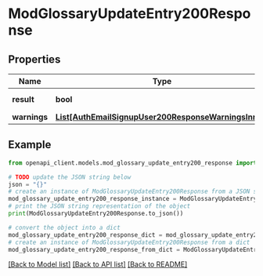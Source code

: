 # ModGlossaryUpdateEntry200Response


## Properties

Name | Type | Description | Notes
------------ | ------------- | ------------- | -------------
**result** | **bool** | The update result | [default to False]
**warnings** | [**List[AuthEmailSignupUser200ResponseWarningsInner]**](AuthEmailSignupUser200ResponseWarningsInner.md) |  | [optional] 

## Example

```python
from openapi_client.models.mod_glossary_update_entry200_response import ModGlossaryUpdateEntry200Response

# TODO update the JSON string below
json = "{}"
# create an instance of ModGlossaryUpdateEntry200Response from a JSON string
mod_glossary_update_entry200_response_instance = ModGlossaryUpdateEntry200Response.from_json(json)
# print the JSON string representation of the object
print(ModGlossaryUpdateEntry200Response.to_json())

# convert the object into a dict
mod_glossary_update_entry200_response_dict = mod_glossary_update_entry200_response_instance.to_dict()
# create an instance of ModGlossaryUpdateEntry200Response from a dict
mod_glossary_update_entry200_response_from_dict = ModGlossaryUpdateEntry200Response.from_dict(mod_glossary_update_entry200_response_dict)
```
[[Back to Model list]](../README.md#documentation-for-models) [[Back to API list]](../README.md#documentation-for-api-endpoints) [[Back to README]](../README.md)


